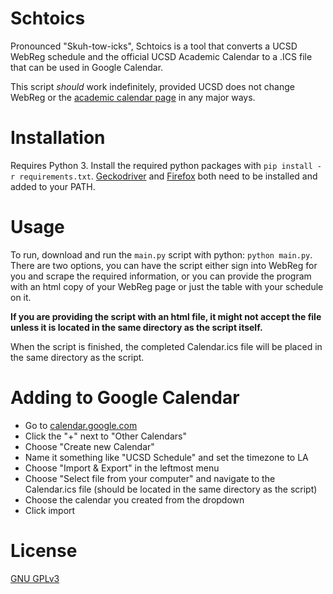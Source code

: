 # Schtoics
Pronounced "Skuh-tow-icks", Schtoics is a tool that converts a UCSD WebReg schedule and the official UCSD Academic Calendar to a .ICS file that can be used in Google Calendar.

This script *should* work indefinitely, provided UCSD does not change WebReg or the [academic calendar page](https://blink.ucsd.edu/instructors/resources/academic/calendars/2020.html) in any major ways.


# Installation

Requires Python 3. Install the required python packages with `pip install -r requirements.txt`. [Geckodriver](https://github.com/mozilla/geckodriver/releases) and [Firefox](https://www.mozilla.org/en-US/firefox/) both need to be installed and added to your PATH. 

# Usage

To run, download and run the `main.py` script with python: `python main.py`. There are two options, you can have the script either sign into WebReg for you and scrape the required information, or you can provide the program with an html copy of your WebReg page or just the table with your schedule on it.

**If you are providing the script with an html file, it might not accept the file unless it is located in the same directory as the script itself.**

When the script is finished, the completed Calendar.ics file will be placed in the same directory as the script.

# Adding to Google Calendar
* Go to [calendar.google.com](https://calendar.google.com/)
* Click the "+" next to "Other Calendars"
* Choose "Create new Calendar"
* Name it something like "UCSD Schedule" and set the timezone to LA
* Choose "Import & Export" in the leftmost menu
* Choose "Select file from your computer" and navigate to the Calendar.ics file (should be located in the same directory as the script)
* Choose the calendar you created from the dropdown
* Click import

# License
[GNU GPLv3](https://choosealicense.com/licenses/gpl-3.0/)
